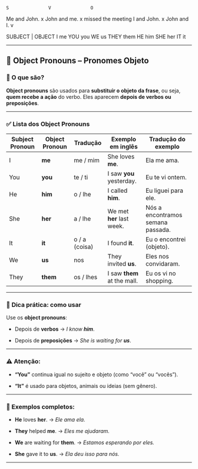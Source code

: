 
    S               V               O  
Me and John. x
John and me. x           missed           the meeting
I and John. x
John and I. v


SUBJECT          |         OBJECT
I                                       me
YOU                                 you
WE                                   us
THEY                                them
HE                                    him
SHE                                  her
IT                                      it

---

## 🎯 **Object Pronouns – Pronomes Objeto**

### 📌 O que são?

**Object pronouns** são usados para **substituir o objeto da frase**, ou seja, **quem recebe a ação** do verbo. Eles aparecem **depois de verbos ou preposições**.

---

### ✅ **Lista dos Object Pronouns**

| Subject Pronoun | Object Pronoun | Tradução      | Exemplo em inglês           | Tradução do exemplo               |
| --------------- | -------------- | ------------- | --------------------------- | --------------------------------- |
| I               | **me**         | me / mim      | She loves **me**.           | Ela me ama.                       |
| You             | **you**        | te / ti       | I saw **you** yesterday.    | Eu te vi ontem.                   |
| He              | **him**        | o / lhe       | I called **him**.           | Eu liguei para ele.               |
| She             | **her**        | a / lhe       | We met **her** last week.   | Nós a encontramos semana passada. |
| It              | **it**         | o / a (coisa) | I found **it**.             | Eu o encontrei (objeto).          |
| We              | **us**         | nos           | They invited **us**.        | Eles nos convidaram.              |
| They            | **them**       | os / lhes     | I saw **them** at the mall. | Eu os vi no shopping.             |

---

### 🧠 **Dica prática: como usar**

Use os **object pronouns**:

- Depois de **verbos** → _I know **him**_.
    
- Depois de **preposições** → _She is waiting for **us**_.
    

---

### ⚠️ Atenção:

- **“You”** continua igual no sujeito e objeto (como “você” ou “vocês”).
    
- **“It”** é usado para objetos, animais ou ideias (sem gênero).
    

---

### 📝 Exemplos completos:

- **He** loves **her**. → _Ele ama ela._
    
- **They** helped **me**. → _Eles me ajudaram._
    
- **We** are waiting for **them**. → _Estamos esperando por eles._
    
- **She** gave it to **us**. → _Ela deu isso para nós._
    

---
